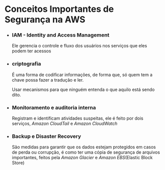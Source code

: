 # Conceitos Importantes de Segurança na AWS

- ### IAM - Identity and Access Management
  Ele gerencia o controle e fluxo dos usuários nos serviços que eles podem ter acessos

- ### criptografia
  É uma forma de codificar informações, de forma que, só quem tem a chave possa fazer a tradução e ler.

  Usar mecanismos para que ninguém entenda o que aquilo está sendo dito.

- ### Monitoramento e auditoria interna
  Registram e identificam atividades suspeitas, ele é feito por dois serviços, *Amazon CloudTail* e *Amazon CloudWatch*

- ### Backup e Disaster Recovery
  São medidas para garantir que os dados estejam protegidos em casos de perda ou corrupção, é como ter uma cópia de segurança de arquivos importantes, feitos pela *Amazon Glacier* e *Amazon EBS*(Elastic Block Store)
